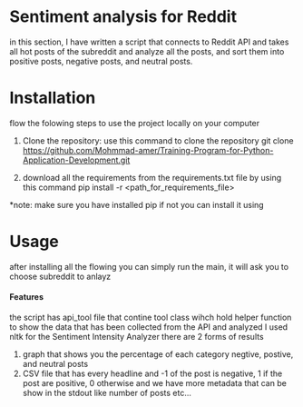 # Sentiment analysis for Reddit
in this section, I have written a script that connects to Reddit API and takes all hot posts of the subreddit 
and analyze all the posts, and sort them into positive posts, negative posts, and neutral posts. 

# Installation
flow the folowing steps to use the project locally on your computer
1) Clone the repository: use this command to clone the repository 
    git clone https://github.com/Mohmmad-amer/Training-Program-for-Python-Application-Development.git

2) download all the requirements from the requirements.txt file by using this command
   pip install -r <path_for_requirements_file>

*note: make sure you have installed pip if not you can install it using

# Usage
after installing all the flowing you can simply run the main, it will ask you to choose subreddit to anlayz


#### Features
the script has api_tool file that contine tool class wihch hold helper function to show the data that has been collected from the API and analyzed 
I used nltk for the Sentiment Intensity Analyzer
there are 2 forms of results
1) graph that shows you the percentage of each category negtive, postive, and neutral posts 
2) CSV file that has every headline and -1 of the post is negative, 1 if the post are positive, 0 otherwise
and we have more metadata that can be show in the stdout like number of posts etc...